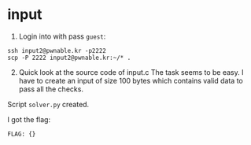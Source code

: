 # input

1. Login into with pass `guest`:
```
ssh input2@pwnable.kr -p2222
scp -P 2222 input2@pwnable.kr:~/* .
```

2. Quick look at the source code of input.c
The task seems to be easy. I have to create an input of size 100 bytes which contains valid data to pass all the checks.

Script ```solver.py``` created.



I got the flag:
```
FLAG: {}
```